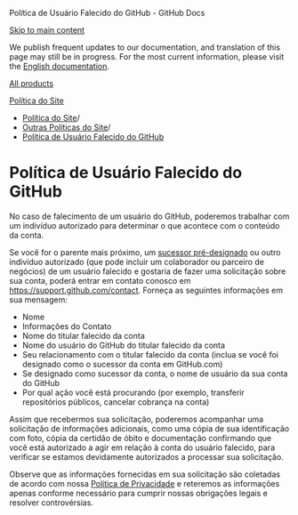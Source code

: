 Política de Usuário Falecido do GitHub - GitHub Docs

[Skip to main content](#main-content)

We publish frequent updates to our documentation, and translation of this page may still be in progress. For the most current information, please visit the [English documentation](/en).

[All products](/pt)

[Política do Site](/pt/site-policy)

* [Política do Site](/pt/site-policy)/
* [Outras Políticas do Site](/pt/site-policy/other-site-policies)/
* [Política de Usuário Falecido do GitHub](/pt/site-policy/other-site-policies/github-deceased-user-policy)

Política de Usuário Falecido do GitHub
==========

No caso de falecimento de um usuário do GitHub, poderemos trabalhar com um indivíduo autorizado para determinar o que acontece com o conteúdo da conta.

Se você for o parente mais próximo, um [sucessor pré-designado](/pt/account-and-profile/setting-up-and-managing-your-personal-account-on-github/managing-access-to-your-personal-repositories/maintaining-ownership-continuity-of-your-personal-accounts-repositories) ou outro indivíduo autorizado (que pode incluir um colaborador ou parceiro de negócios) de um usuário falecido e gostaria de fazer uma solicitação sobre sua conta, poderá entrar em contato conosco em <https://support.github.com/contact>. Forneça as seguintes informações em sua mensagem:

* Nome
* Informações do Contato
* Nome do titular falecido da conta
* Nome do usuário do GitHub do titular falecido da conta
* Seu relacionamento com o titular falecido da conta (inclua se você foi designado como o sucessor da conta em GitHub.com)
* Se designado como sucessor da conta, o nome de usuário da sua conta do GitHub
* Por qual ação você está procurando (por exemplo, transferir repositórios públicos, cancelar cobrança na conta)

Assim que recebermos sua solicitação, poderemos acompanhar uma solicitação de informações adicionais, como uma cópia de sua identificação com foto, cópia da certidão de óbito e documentação confirmando que você está autorizado a agir em relação à conta do usuário falecido, para verificar se estamos devidamente autorizados a processar sua solicitação.

Observe que as informações fornecidas em sua solicitação são coletadas de acordo com nossa [Política de Privacidade](/pt/site-policy/privacy-policies/github-privacy-statement) e reteremos as informações apenas conforme necessário para cumprir nossas obrigações legais e resolver controvérsias.
